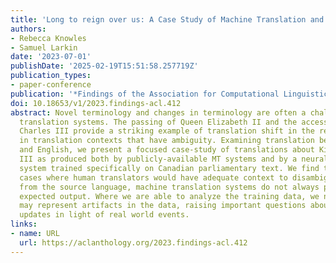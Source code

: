 ```yaml
---
title: 'Long to reign over us: A Case Study of Machine Translation and a New Monarch'
authors:
- Rebecca Knowles
- Samuel Larkin
date: '2023-07-01'
publishDate: '2025-02-19T15:51:58.257719Z'
publication_types:
- paper-conference
publication: '*Findings of the Association for Computational Linguistics: ACL 2023*'
doi: 10.18653/v1/2023.findings-acl.412
abstract: Novel terminology and changes in terminology are often a challenge for machine
  translation systems. The passing of Queen Elizabeth II and the accession of King
  Charles III provide a striking example of translation shift in the real world, particularly
  in translation contexts that have ambiguity. Examining translation between French
  and English, we present a focused case-study of translations about King Charles
  III as produced both by publicly-available MT systems and by a neural machine translation
  system trained specifically on Canadian parliamentary text. We find that even in
  cases where human translators would have adequate context to disambiguate terms
  from the source language, machine translation systems do not always produce the
  expected output. Where we are able to analyze the training data, we note that this
  may represent artifacts in the data, raising important questions about machine translation
  updates in light of real world events.
links:
- name: URL
  url: https://aclanthology.org/2023.findings-acl.412
---
```

